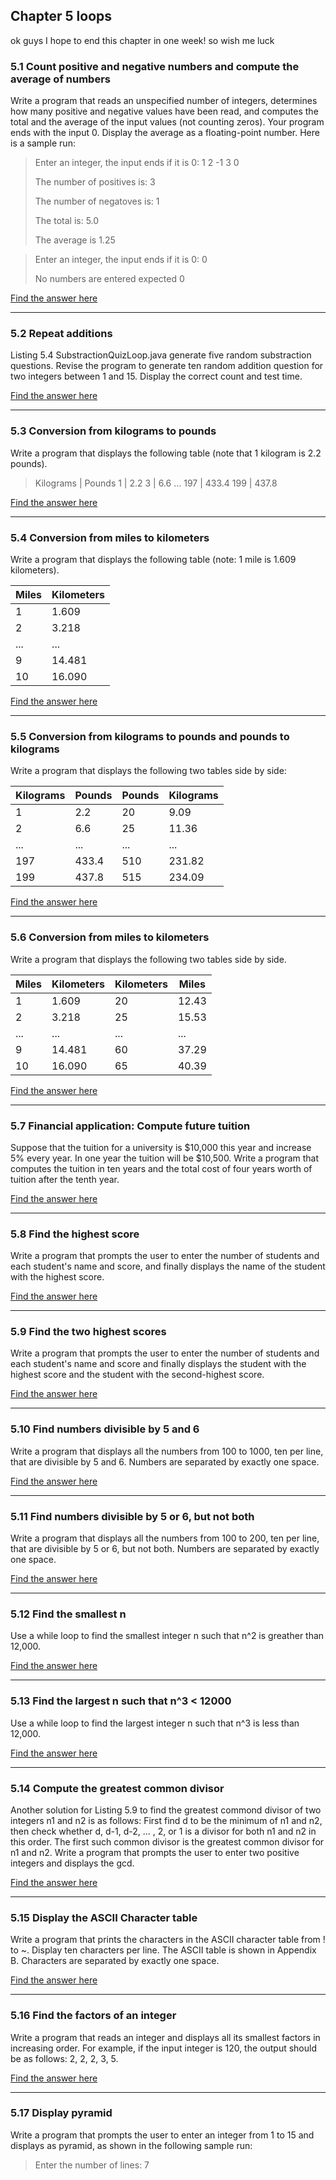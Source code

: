 ## Chapter 5 loops
ok guys I hope to end this chapter in one week! so wish me luck
### 5.1 Count positive and negative numbers and compute the average of numbers
Write a program that reads an unspecified number of integers, determines how many positive and negative values have been read, and computes the total and the average of the input values (not counting zeros). Your program ends with the input 0. Display the average as a floating-point number. Here is a sample run:

>Enter an integer, the input ends if it is 0: 1 2 -1 3 0
>
>The number of positives is: 3
>
>The number of negatoves is: 1
>
>The total is: 5.0
>
>The average is 1.25

>Enter an integer, the input ends if it is 0: 0
>
>No numbers are entered expected 0

[Find the answer here](https://github.com/jorgeAML/XLVExercisEscript/blob/master/Chapter5_Loops/CountPositiveAndNegativeNumbers.java)

---
### 5.2 Repeat additions
Listing 5.4 SubstractionQuizLoop.java generate five random substraction questions. Revise the program to generate ten random addition question for two integers between 1 and 15. Display the correct count and test time.

[Find the answer here](https://github.com/jorgeAML/XLVExercisEscript/blob/master/Chapter5_Loops/RepeatAdditions.java)

---
### 5.3 Conversion from kilograms to pounds
Write a program that displays the following table (note that 1 kilogram is 2.2 pounds).

>Kilograms | Pounds
> 1 | 2.2
> 3 | 6.6
> ...
> 197 | 433.4
> 199 | 437.8

[Find the answer here](https://github.com/jorgeAML/XLVExercisEscript/blob/master/Chapter5_Loops/ConversionFromKilogramsToPounds.java)

---
### 5.4 Conversion from miles to kilometers
Write a program that displays the following table (note: 1 mile is 1.609 kilometers).

| Miles | Kilometers |
| ----- | ---------- |
| 1     | 1.609      |
| 2     | 3.218      |
| ...   | ...        |
| 9     | 14.481     |
| 10    | 16.090     |

[Find the answer here](https://github.com/jorgeAML/XLVExercisEscript/blob/master/Chapter5_Loops/ConversionMilesToKilometers.java)

---
### 5.5 Conversion from kilograms to pounds and pounds to kilograms
Write a program that displays the following two tables side by side:

| Kilograms | Pounds | Pounds | Kilograms |
| --------- | ------ | ------ | --------- |
| 1         | 2.2    | 20     | 9.09      |
| 2         | 6.6    | 25     | 11.36     |
| ...       | ...    | ...    | ...       |
| 197       | 433.4  | 510    | 231.82    |
| 199       | 437.8  | 515    | 234.09    |

[Find the answer here](https://github.com/jorgeAML/XLVExercisEscript/blob/master/Chapter5_Loops/ConversionKilogramsToPoundsAndPoundsToKilogram.java)

---
### 5.6 Conversion from miles to kilometers
Write a program that displays the following two tables side by side.

| Miles | Kilometers | Kilometers | Miles |
| ----- | ---------- | ---------- | ----- |
| 1     | 1.609      | 20         | 12.43 |
| 2     | 3.218      | 25         | 15.53 |
| ...   | ...        | ...        | ...   |
| 9     | 14.481     | 60         | 37.29 |
| 10    | 16.090     | 65         | 40.39 |

[Find the answer here](https://github.com/jorgeAML/XLVExercisEscript/blob/master/Chapter5_Loops/MilesToKilometers2.java)

---
### 5.7 Financial application: Compute future tuition
Suppose that the tuition for a university is $10,000 this year and increase 5% every year. In one year the tuition will be $10,500. Write a program that computes the tuition in ten years and the total cost of four years worth of tuition after the tenth year.

[Find the answer here](https://github.com/jorgeAML/XLVExercisEscript/blob/master/Chapter5_Loops/ComputeFutureTuition.java)

---
### 5.8 Find the highest score
Write a program that prompts the user to enter the number of students and each student's name and score, and finally displays the name of the student with the highest score.

[Find the answer here](https://github.com/jorgeAML/XLVExercisEscript/blob/master/Chapter5_Loops/FindHighestScore.java)

---
### 5.9 Find the two highest scores
Write a program that prompts the user to enter the number of students and each student's name and score and finally displays the student with the highest score and the student with the second-highest score.

[Find the answer here](https://github.com/jorgeAML/XLVExercisEscript/blob/master/Chapter5_Loops/FindTheTwoHighestScore.java)

---
### 5.10 Find numbers divisible by 5 and 6
Write a program that displays all the numbers from 100 to 1000, ten per line, that are divisible by 5 and 6. Numbers are separated by exactly one space.

[Find the answer here](https://github.com/jorgeAML/XLVExercisEscript/blob/master/Chapter5_Loops/FindNumbersDivisibleBy5And6.java)

---
### 5.11 Find numbers divisible by 5 or 6, but not both
Write a program that displays all the numbers from 100 to 200, ten per line, that are divisible by 5 or 6, but not both. Numbers are separated by exactly one space.

[Find the answer here](https://github.com/jorgeAML/XLVExercisEscript/blob/master/Chapter5_Loops/FindNumbersDivisibleBy5Or6ButNotBoth.java)

---
### 5.12 Find the smallest n 
Use a while loop to find the smallest integer n such that n^2 is greather than 12,000.

[Find the answer here](https://github.com/jorgeAML/XLVExercisEscript/blob/master/Chapter5_Loops/FindTheSmallestN.java)

---
### 5.13 Find the largest n such that n^3 < 12000
Use a while loop to find the largest integer n such that n^3 is less than 12,000.

[Find the answer here](https://github.com/jorgeAML/XLVExercisEscript/blob/master/Chapter5_Loops/FindLargestN.java)

---
### 5.14 Compute the greatest common divisor
Another solution for Listing 5.9 to find the greatest commond divisor of two integers n1 and n2 is as follows: First find d to be the minimum of n1 and n2, then check whether d, d-1, d-2, ... , 2, or 1 is a divisor for both n1 and n2 in this order. The first such common divisor is the greatest common divisor for n1 and n2. Write a program that prompts the user to enter two positive integers and displays the gcd.

[Find the answer here](https://github.com/jorgeAML/XLVExercisEscript/blob/master/Chapter5_Loops/ComputeGreatestCommonDivisor.java)

---
### 5.15 Display the ASCII Character table
Write a program that prints the characters in the ASCII character table from ! to ~. Display ten characters per line. The ASCII table is shown in Appendix B. Characters are separated by exactly one space.

[Find the answer here](https://github.com/jorgeAML/XLVExercisEscript/blob/master/Chapter5_Loops/DisplayASCIICharacterTable.java)

---
### 5.16 Find the factors of an integer
Write a program that reads an integer and displays all its smallest factors in increasing order. For example, if the input integer is 120, the output should be as follows: 2, 2, 2, 3, 5.

[Find the answer here](https://github.com/jorgeAML/XLVExercisEscript/blob/master/Chapter5_Loops/FindTheFactorsOfAnInteger.java)

---
### 5.17 Display pyramid
Write a program that prompts the user to enter an integer from 1 to 15 and displays as pyramid, as shown in the following sample run:

> Enter the number of lines: 7

